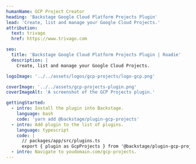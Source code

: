 ```yaml
---
humanName: GCP Project Creator
heading: 'Backstage Google Cloud Platform Projects Plugin'
lead: 'Create, list and manage your Google Cloud Projects.'
attribution:
  text: trivago
  href: https://www.trivago.com

seo:
  title: 'Backstage Google Cloud Platform Projects Plugin | Roadie'
  description: |
    Create, list and manage your Google Cloud Projects.

logoImage: '../../assets/logos/gcp-projects/logo-gcp.png'

coverImage: '../../assets/gcp-projects-plugin.png'
coverImageAlt: 'A screenshot of the GCP Projects plugin.'

gettingStarted:
  - intro: Install the plugin into Backstage.
    language: bash
    code: 'yarn add @backstage/plugin-gcp-projects'
  - intro: Add plugin to the list of plugins.
    language: typescript
    code: |
      // packages/app/src/plugins.ts
      export { plugin as GcpProjects } from '@backstage/plugin-gcp-projects';
  - intro: Navigate to youdomain.com/gcp-projects.
---
```

